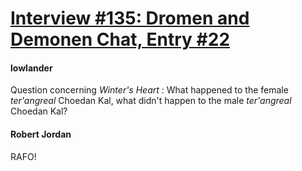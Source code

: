 # [Interview #135: Dromen and Demonen Chat, Entry #22](https://www.theoryland.com/intvmain.php?i=135#22)

#### lowlander

Question concerning
*Winter's Heart*
: What happened to the female
*ter'angreal*
Choedan Kal, what didn't happen to the male
*ter'angreal*
Choedan Kal?

#### Robert Jordan

RAFO!

